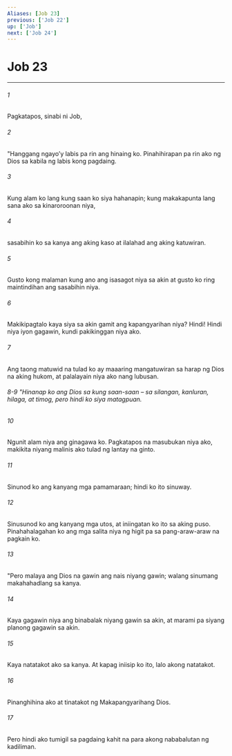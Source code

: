 ```yaml
---
Aliases: [Job 23]
previous: ['Job 22']
up: ['Job']
next: ['Job 24']
---
```

# Job 23

***






















###### 1 










Pagkatapos, sinabi ni Job, 





















###### 2 










"Hanggang ngayoʼy labis pa rin ang hinaing ko. Pinahihirapan pa rin ako ng Dios sa kabila ng labis kong pagdaing. 





















###### 3 










Kung alam ko lang kung saan ko siya hahanapin; kung makakapunta lang sana ako sa kinaroroonan niya, 





















###### 4 










sasabihin ko sa kanya ang aking kaso at ilalahad ang aking katuwiran. 





















###### 5 










Gusto kong malaman kung ano ang isasagot niya sa akin at gusto ko ring maintindihan ang sasabihin niya. 





















###### 6 










Makikipagtalo kaya siya sa akin gamit ang kapangyarihan niya? Hindi! Hindi niya iyon gagawin, kundi pakikinggan niya ako. 





















###### 7 










Ang taong matuwid na tulad ko ay maaaring mangatuwiran sa harap ng Dios na aking hukom, at palalayain niya ako nang lubusan.

###### 8-9 "Hinanap ko ang Dios sa kung saan-saan – sa silangan, kanluran, hilaga, at timog, pero hindi ko siya matagpuan. 





















###### 10 










Ngunit alam niya ang ginagawa ko. Pagkatapos na masubukan niya ako, makikita niyang malinis ako tulad ng lantay na ginto. 





















###### 11 










Sinunod ko ang kanyang mga pamamaraan; hindi ko ito sinuway. 





















###### 12 










Sinusunod ko ang kanyang mga utos, at iniingatan ko ito sa aking puso. Pinahahalagahan ko ang mga salita niya ng higit pa sa pang-araw-araw na pagkain ko. 





















###### 13 










"Pero malaya ang Dios na gawin ang nais niyang gawin; walang sinumang makahahadlang sa kanya. 





















###### 14 










Kaya gagawin niya ang binabalak niyang gawin sa akin, at marami pa siyang planong gagawin sa akin. 





















###### 15 










Kaya natatakot ako sa kanya. At kapag iniisip ko ito, lalo akong natatakot. 





















###### 16 










Pinanghihina ako at tinatakot ng Makapangyarihang Dios. 





















###### 17 










Pero hindi ako tumigil sa pagdaing kahit na para akong nababalutan ng kadiliman.
